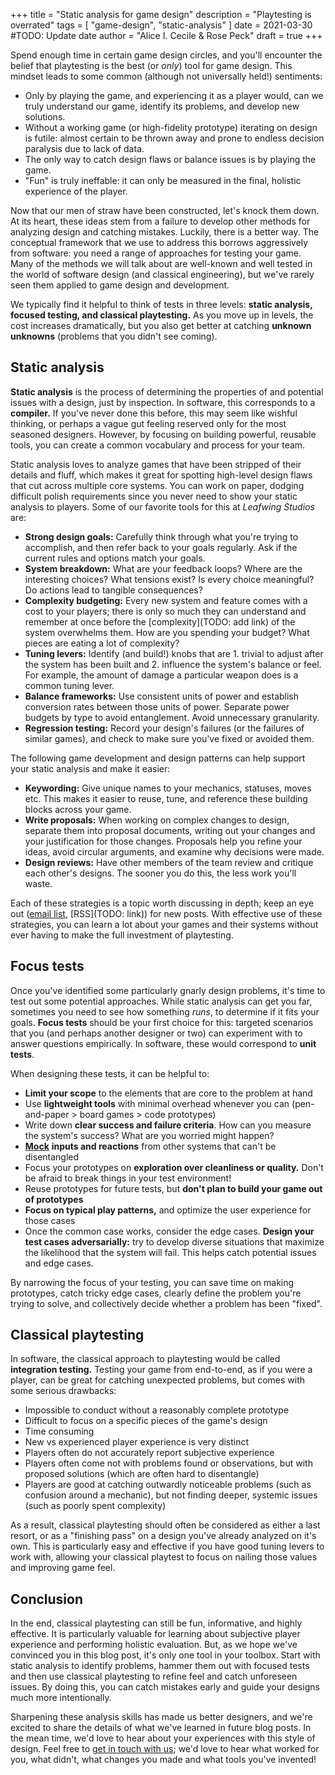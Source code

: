 +++
title = "Static analysis for game design"
description = "Playtesting is overrated"
tags = [
	"game-design",
	"static-analysis"
]
date = 2021-03-30 #TODO: Update date
author = "Alice I. Cecile & Rose Peck"
draft = true
+++

Spend enough time in certain game design circles, and you'll encounter the belief that playtesting is the best (or *only*) tool for game design.
This mindset leads to some common (although not universally held!) sentiments:

* Only by playing the game, and experiencing it as a player would, can we truly understand our game, identify its problems, and develop new solutions.
* Without a working game (or high-fidelity prototype) iterating on design is futile: almost certain to be thrown away and prone to endless decision paralysis due to lack of data.
* The only way to catch design flaws or balance issues is by playing the game.
* "Fun" is truly ineffable: it can only be measured in the final, holistic experience of the player.

Now that our men of straw have been constructed, let's knock them down.
At its heart, these ideas stem from a failure to develop other methods for analyzing design and catching mistakes.
Luckily, there is a better way.
The conceptual framework that we use to address this borrows aggressively from software: you need a range of approaches for testing your game.
Many of the methods we will talk about are well-known and well tested in the world of software design (and classical engineering), but we've rarely seen them applied to game design and development.

We typically find it helpful to think of tests in three levels: **static analysis, focused testing, and classical playtesting.**
As you move up in levels, the cost increases dramatically, but you also get better at catching **unknown unknowns** (problems that you didn't see coming).

## Static analysis

**Static analysis** is the process of determining the properties of and potential issues with a design, just by inspection.
In software, this corresponds to a **compiler.**
If you've never done this before, this may seem like wishful thinking, or perhaps a vague gut feeling reserved only for the most seasoned designers.
However, by focusing on building powerful, reusable tools, you can create a common vocabulary and process for your team.

Static analysis loves to analyze games that have been stripped of their details and fluff, which makes it great for spotting high-level design flaws that cut across multiple core systems.
You can work on paper, dodging difficult polish requirements since you never need to show your static analysis to players.
Some of our favorite tools for this at *Leafwing Studios* are:

* **Strong design goals:** Carefully think through what you're trying to accomplish, and then refer back to your goals regularly. Ask if the current rules and options match your goals.
* **System breakdown:** What are your feedback loops? Where are the interesting choices? What tensions exist? Is every choice meaningful? Do actions lead to tangible consequences?
* **Complexity budgeting:** Every new system and feature comes with a cost to your players; there is only so much they can understand and remember at once before the [complexity](TODO: add link) of the system overwhelms them. How are you spending your budget? What pieces are eating a lot of complexity?
* **Tuning levers:** Identify (and build!) knobs that are 1. trivial to adjust after the system has been built and 2. influence the system's balance or feel. For example, the amount of damage a particular weapon does is a common tuning lever.
* **Balance frameworks:** Use consistent units of power and establish conversion rates between those units of power. Separate power budgets by type to avoid entanglement. Avoid unnecessary granularity.
* **Regression testing:** Record your design's failures (or the failures of similar games), and check to make sure you've fixed or avoided them.

The following game development and design patterns can help support your static analysis and make it easier:

* **Keywording:** Give unique names to your mechanics, statuses, moves etc. This makes it easier to reuse, tune, and reference these building blocks across your game.
* **Write proposals:** When working on complex changes to design, separate them into proposal documents, writing out your changes and your justification for those changes.  Proposals help you refine your ideas, avoid circular arguments, and examine why decisions were made.
* **Design reviews:** Have other members of the team review and critique each other's designs. The sooner you do this, the less work you'll waste.

Each of these strategies is a topic worth discussing in depth; keep an eye out ([email list](/mailing-list), [RSS](TODO: link)) for new posts.
With effective use of these strategies, you can learn a lot about your games and their systems without ever having to make the full investment of playtesting.

## Focus tests

Once you've identified some particularly gnarly design problems, it's time to test out some potential approaches.
While static analysis can get you far, sometimes you need to see how something *runs*, to determine if it fits your goals.
**Focus tests** should be your first choice for this: targeted scenarios that you (and perhaps another designer or two) can experiment with to answer questions empirically.
In software, these would correspond to **unit tests**.

When designing these tests, it can be helpful to:

* **Limit your scope** to the elements that are core to the problem at hand
* Use **lightweight tools** with minimal overhead whenever you can (pen-and-paper > board games > code prototypes)
* Write down **clear success and failure criteria**. How can you measure the system's success? What are you worried might happen?
* [**Mock**](https://circleci.com/blog/how-to-test-software-part-i-mocking-stubbing-and-contract-testing/) **inputs and reactions** from other systems that can't be disentangled
* Focus your prototypes on **exploration over cleanliness or quality.** Don't be afraid to break things in your test environment!
* Reuse prototypes for future tests, but **don't plan to build your game out of prototypes**
* **Focus on typical play patterns,** and optimize the user experience for those cases
* Once the common case works, consider the edge cases. **Design your test cases adversarially:** try to develop diverse situations that maximize the likelihood that the system will fail. This helps catch potential issues and edge cases.

By narrowing the focus of your testing, you can save time on making prototypes, catch tricky edge cases, clearly define the problem you're trying to solve, and collectively decide whether a problem has been "fixed".

## Classical playtesting

In software, the classical approach to playtesting would be called **integration testing.**
Testing your game from end-to-end, as if you were a player, can be great for catching unexpected problems, but comes with some serious drawbacks:

* Impossible to conduct without a reasonably complete prototype
* Difficult to focus on a specific pieces of the game's design
* Time consuming
* New vs experienced player experience is very distinct
* Players often do not accurately report subjective experience
* Players often come not with problems found or observations, but with proposed solutions (which are often hard to disentangle)
* Players are good at catching outwardly noticeable problems (such as confusion around a mechanic), but not finding deeper, systemic issues (such as poorly spent complexity)

As a result, classical playtesting should often be considered as either a last resort, or as a "finishing pass" on a design you've already analyzed on it's own.
This is particularly easy and effective if you have good tuning levers to work with, allowing your classical playtest to focus on nailing those values and improving game feel.

## Conclusion

In the end, classical playtesting can still be fun, informative, and highly effective.
It is particularly valuable for learning about subjective player experience and performing holistic evaluation.
But, as we hope we've convinced you in this blog post, it's only one tool in your toolbox.
Start with static analysis to identify problems, hammer them out with focused tests and then use classical playtesting to refine feel and catch unforeseen issues.
By doing this, you can catch mistakes early and guide your designs much more intentionally.

Sharpening these analysis skills has made us better designers, and we're excited to share the details of what we've learned in future blog posts.
In the mean time, we'd love to hear about your experiences with this style of design.
Feel free to [get in touch with us](../about.md); we'd love to hear what worked for you, what didn't, what changes you made and what tools you've invented!
